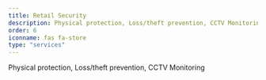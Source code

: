 ```yaml
---
title: Retail Security
description: Physical protection, Loss/theft prevention, CCTV Monitoring
order: 6
iconname: fas fa-store
type: "services"
---
```

Physical protection, Loss/theft prevention, CCTV Monitoring